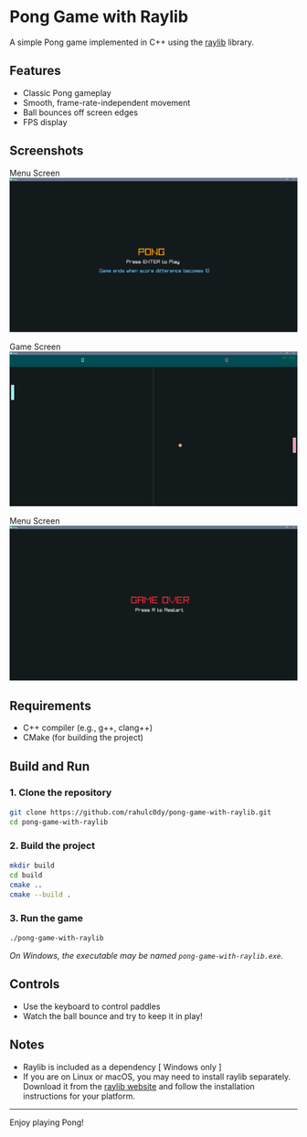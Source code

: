 # Pong Game with Raylib

A simple Pong game implemented in C++ using the [raylib](https://www.raylib.com/) library.

## Features

- Classic Pong gameplay
- Smooth, frame-rate-independent movement
- Ball bounces off screen edges
- FPS display

## Screenshots

Menu Screen
![Menu](assets/start-screen.png)

Game Screen
![Game](assets/game-screen.png)

Menu Screen
![Game Over](assets/game-over-screen.png)

## Requirements

- C++ compiler (e.g., g++, clang++)
- CMake (for building the project)

## Build and Run

### 1. Clone the repository

```sh
git clone https://github.com/rahulc0dy/pong-game-with-raylib.git
cd pong-game-with-raylib
```

### 2. Build the project

```sh
mkdir build
cd build
cmake ..
cmake --build .
```

### 3. Run the game

```sh
./pong-game-with-raylib
```

_On Windows, the executable may be named `pong-game-with-raylib.exe`._

## Controls

- Use the keyboard to control paddles
- Watch the ball bounce and try to keep it in play!

## Notes

- Raylib is included as a dependency [ Windows only ]
- If you are on Linux or macOS, you may need to install raylib separately. Download it from
  the [raylib website](https://www.raylib.com/) and follow the installation instructions for your platform.

---

Enjoy playing Pong!